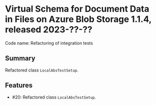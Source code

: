 # Virtual Schema for Document Data in Files on Azure Blob Storage 1.1.4, released 2023-??-??

Code name: Refactoring of integration tests

## Summary

Refactored class `LocalAbsTestSetup`.

## Features

* #20: Refactored class `LocalAbsTestSetup`.

